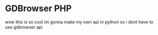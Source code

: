 # GDBrowser PHP

wow this is so cool
im gonna make my own api in python so i dont have to use gdbrowser api
